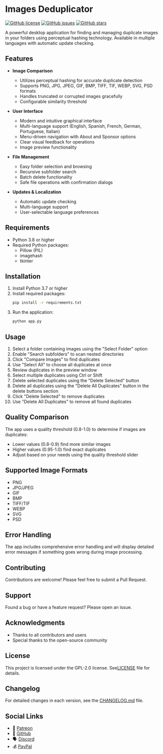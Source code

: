 # Images Deduplicator

[![GitHub license](https://img.shields.io/github/license/Nsfr750/Images-Deduplicator)](https://github.com/Nsfr750/Images-Deduplicator/blob/master/LICENSE)
[![GitHub issues](https://img.shields.io/github/issues/Nsfr750/Images-Deduplicator)](https://github.com/Nsfr750/Images-Deduplicator/issues)
[![GitHub stars](https://img.shields.io/github/stars/Nsfr750/Images-Deduplicator)](https://github.com/Nsfr750/Images-Deduplicator/stargazers)

A powerful desktop application for finding and managing duplicate images in your folders using perceptual hashing technology. Available in multiple languages with automatic update checking.

## Features

- **Image Comparison**
  - Utilizes perceptual hashing for accurate duplicate detection
  - Supports PNG, JPG, JPEG, GIF, BMP, TIFF, TIF, WEBP, SVG, PSD formats
  - Handles truncated or corrupted images gracefully
  - Configurable similarity threshold

- **User Interface**
  - Modern and intuitive graphical interface
  - Multi-language support (English, Spanish, French, German, Portuguese, Italian)
  - Menu-driven navigation with About and Sponsor options
  - Clear visual feedback for operations
  - Image preview functionality

- **File Management**
  - Easy folder selection and browsing
  - Recursive subfolder search
  - Batch delete functionality
  - Safe file operations with confirmation dialogs

- **Updates & Localization**
  - Automatic update checking
  - Multi-language support
  - User-selectable language preferences

## Requirements

- Python 3.8 or higher
- Required Python packages:
  - Pillow (PIL)
  - imagehash
  - tkinter

## Installation

1. Install Python 3.7 or higher
2. Install required packages:
   ```bash
   pip install -r requirements.txt
   ```
3. Run the application:
   ```bash
   python app.py
   ```

## Usage

1. Select a folder containing images using the "Select Folder" option
2. Enable "Search subfolders" to scan nested directories
3. Click "Compare Images" to find duplicates
4. Use "Select All" to choose all duplicates at once
5. Review duplicates in the preview window
6. Select multiple duplicates using Ctrl or Shift
7. Delete selected duplicates using the "Delete Selected" button
8. Delete all duplicates using the "Delete All Duplicates" button in the delete buttons section
7. Click "Delete Selected" to remove duplicates
8. Use "Delete All Duplicates" to remove all found duplicates

## Quality Comparison

The app uses a quality threshold (0.8-1.0) to determine if images are duplicates:
- Lower values (0.8-0.9) find more similar images
- Higher values (0.95-1.0) find exact duplicates
- Adjust based on your needs using the quality threshold slider

## Supported Image Formats

- PNG
- JPG/JPEG
- GIF
- BMP
- TIFF/TIF
- WEBP
- SVG
- PSD

## Error Handling

The app includes comprehensive error handling and will display detailed error messages if something goes wrong during image processing.

## Contributing

Contributions are welcome! Please feel free to submit a Pull Request.

## Support

Found a bug or have a feature request? Please open an issue.

## Acknowledgments

- Thanks to all contributors and users
- Special thanks to the open-source community

## License

This project is licensed under the GPL-2.0 license. See[LICENSE](LICENSE) file for details.

## Changelog

For detailed changes in each version, see the [CHANGELOG.md](CHANGELOG.md) file.

## Social Links

- 🎯 [Patreon](https://www.patreon.com/Nsfr750)
- 🐙 [GitHub](https://github.com/Nsfr750)
- 🗣️ [Discord](https://discord.gg/q5Pcgrju)
- 💰 [PayPal](https://paypal.me/3dmega)
